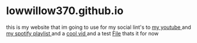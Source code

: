 # lowwillow370.github.io
this is my website that im going to use for my social
lint's to
<a href="https://www.youtube.com/@low_willow"> my youtube </a>
and
<a href="https://open.spotify.com/playlist/5PmaJ9bVLkZrhEamwFR80k?si=a07f87529a7e4c1b"> my spotify playlist </a>
and a
<a href="https://www.youtube.com/watch?v=dQw4w9WgXcQ&ab_channel=RickAstley"> cool vid </a>
and a test 
<a href="test.txt">File</a>
 thats it for now
